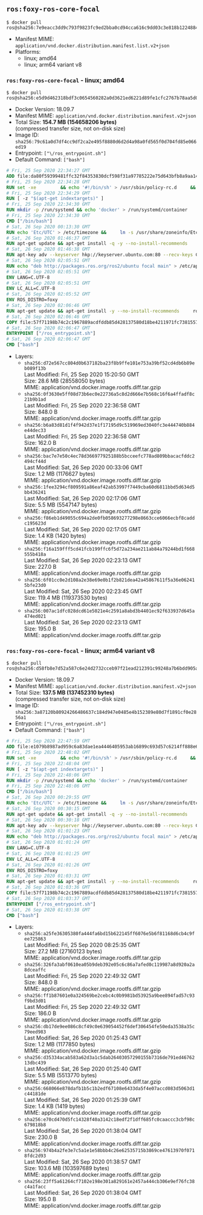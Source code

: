 ## `ros:foxy-ros-core-focal`

```console
$ docker pull ros@sha256:7e9eacc3dd9c793f9823fc9ed2bba0cd94cca616c9dd03c3e818b12248840142
```

-	Manifest MIME: `application/vnd.docker.distribution.manifest.list.v2+json`
-	Platforms:
	-	linux; amd64
	-	linux; arm64 variant v8

### `ros:foxy-ros-core-focal` - linux; amd64

```console
$ docker pull ros@sha256:e5d9d462318bdf3c0654560282a0d3621ed6221d89fe1cfc2767b78aa5d07205
```

-	Docker Version: 18.09.7
-	Manifest MIME: `application/vnd.docker.distribution.manifest.v2+json`
-	Total Size: **154.7 MB (154658206 bytes)**  
	(compressed transfer size, not on-disk size)
-	Image ID: `sha256:79c61a0d7df4cc9df2ca2e495f8880d6d2d4a98a0fd565f0d704fd85e066ed19`
-	Entrypoint: `["\/ros_entrypoint.sh"]`
-	Default Command: `["bash"]`

```dockerfile
# Fri, 25 Sep 2020 22:34:27 GMT
ADD file:da80f59399481ffc32f84353830dcf598f31a97785222e75d643bfb8a9aa14e7 in / 
# Fri, 25 Sep 2020 22:34:28 GMT
RUN set -xe 		&& echo '#!/bin/sh' > /usr/sbin/policy-rc.d 	&& echo 'exit 101' >> /usr/sbin/policy-rc.d 	&& chmod +x /usr/sbin/policy-rc.d 		&& dpkg-divert --local --rename --add /sbin/initctl 	&& cp -a /usr/sbin/policy-rc.d /sbin/initctl 	&& sed -i 's/^exit.*/exit 0/' /sbin/initctl 		&& echo 'force-unsafe-io' > /etc/dpkg/dpkg.cfg.d/docker-apt-speedup 		&& echo 'DPkg::Post-Invoke { "rm -f /var/cache/apt/archives/*.deb /var/cache/apt/archives/partial/*.deb /var/cache/apt/*.bin || true"; };' > /etc/apt/apt.conf.d/docker-clean 	&& echo 'APT::Update::Post-Invoke { "rm -f /var/cache/apt/archives/*.deb /var/cache/apt/archives/partial/*.deb /var/cache/apt/*.bin || true"; };' >> /etc/apt/apt.conf.d/docker-clean 	&& echo 'Dir::Cache::pkgcache ""; Dir::Cache::srcpkgcache "";' >> /etc/apt/apt.conf.d/docker-clean 		&& echo 'Acquire::Languages "none";' > /etc/apt/apt.conf.d/docker-no-languages 		&& echo 'Acquire::GzipIndexes "true"; Acquire::CompressionTypes::Order:: "gz";' > /etc/apt/apt.conf.d/docker-gzip-indexes 		&& echo 'Apt::AutoRemove::SuggestsImportant "false";' > /etc/apt/apt.conf.d/docker-autoremove-suggests
# Fri, 25 Sep 2020 22:34:29 GMT
RUN [ -z "$(apt-get indextargets)" ]
# Fri, 25 Sep 2020 22:34:30 GMT
RUN mkdir -p /run/systemd && echo 'docker' > /run/systemd/container
# Fri, 25 Sep 2020 22:34:30 GMT
CMD ["/bin/bash"]
# Sat, 26 Sep 2020 00:13:30 GMT
RUN echo 'Etc/UTC' > /etc/timezone &&     ln -s /usr/share/zoneinfo/Etc/UTC /etc/localtime &&     apt-get update &&     apt-get install -q -y --no-install-recommends tzdata &&     rm -rf /var/lib/apt/lists/*
# Sat, 26 Sep 2020 01:46:37 GMT
RUN apt-get update && apt-get install -q -y --no-install-recommends     dirmngr     gnupg2     && rm -rf /var/lib/apt/lists/*
# Sat, 26 Sep 2020 01:46:38 GMT
RUN apt-key adv --keyserver hkp://keyserver.ubuntu.com:80 --recv-keys C1CF6E31E6BADE8868B172B4F42ED6FBAB17C654
# Sat, 26 Sep 2020 02:05:51 GMT
RUN echo "deb http://packages.ros.org/ros2/ubuntu focal main" > /etc/apt/sources.list.d/ros2-latest.list
# Sat, 26 Sep 2020 02:05:51 GMT
ENV LANG=C.UTF-8
# Sat, 26 Sep 2020 02:05:51 GMT
ENV LC_ALL=C.UTF-8
# Sat, 26 Sep 2020 02:05:52 GMT
ENV ROS_DISTRO=foxy
# Sat, 26 Sep 2020 02:06:46 GMT
RUN apt-get update && apt-get install -y --no-install-recommends     ros-foxy-ros-core=0.9.2-1*     && rm -rf /var/lib/apt/lists/*
# Sat, 26 Sep 2020 02:06:46 GMT
COPY file:57f71198b74c2c1967889acdfddb85d428137580d18be4211971fc7381557b6c in / 
# Sat, 26 Sep 2020 02:06:47 GMT
ENTRYPOINT ["/ros_entrypoint.sh"]
# Sat, 26 Sep 2020 02:06:47 GMT
CMD ["bash"]
```

-	Layers:
	-	`sha256:d72e567cc804d0b637182ba23f8b9ffe101e753a39bf52cd4db6b89eb089f13b`  
		Last Modified: Fri, 25 Sep 2020 15:20:50 GMT  
		Size: 28.6 MB (28558050 bytes)  
		MIME: application/vnd.docker.image.rootfs.diff.tar.gzip
	-	`sha256:0f3630e5ff08d73b6ec0e22736a5c8d2d666e7b568c16f6a4ffadf8c21b9b1ad`  
		Last Modified: Fri, 25 Sep 2020 22:36:58 GMT  
		Size: 848.0 B  
		MIME: application/vnd.docker.image.rootfs.diff.tar.gzip
	-	`sha256:b6a83d81d1f4f942d37e1f17195d9c519969ed3040fc3e444740b884e44dec33`  
		Last Modified: Fri, 25 Sep 2020 22:36:58 GMT  
		Size: 162.0 B  
		MIME: application/vnd.docker.image.rootfs.diff.tar.gzip
	-	`sha256:bac7e7e50c4ec78d366977925188b5bcceefc778ad809bbacacfddc2494cf44d`  
		Last Modified: Sat, 26 Sep 2020 00:33:06 GMT  
		Size: 1.2 MB (1176627 bytes)  
		MIME: application/vnd.docker.image.rootfs.diff.tar.gzip
	-	`sha256:1fee3294cf809591a86eaf42ab53997f7449cba60d6811bbd5d634d5bb436241`  
		Last Modified: Sat, 26 Sep 2020 02:17:06 GMT  
		Size: 5.5 MB (5547147 bytes)  
		MIME: application/vnd.docker.image.rootfs.diff.tar.gzip
	-	`sha256:f86eb1d49055c694a2de0fb058693277298e8663cce6066ecbf8caddc195623d`  
		Last Modified: Sat, 26 Sep 2020 02:17:05 GMT  
		Size: 1.4 KB (1420 bytes)  
		MIME: application/vnd.docker.image.rootfs.diff.tar.gzip
	-	`sha256:f16a159fff5cd41fcb199ffc6f5d72a234ae211ab84a79244bd1f668555b418a`  
		Last Modified: Sat, 26 Sep 2020 02:23:13 GMT  
		Size: 227.0 B  
		MIME: application/vnd.docker.image.rootfs.diff.tar.gzip
	-	`sha256:6f01cc0e2d108a2e38e69e0b1f2b821dea42a45867611f5a36e062415bfe23d0`  
		Last Modified: Sat, 26 Sep 2020 02:23:45 GMT  
		Size: 119.4 MB (119373530 bytes)  
		MIME: application/vnd.docker.image.rootfs.diff.tar.gzip
	-	`sha256:007ac1dfc028dcd61e5021e4c2591a8abd3b4401ec92f633937d645a474ed021`  
		Last Modified: Sat, 26 Sep 2020 02:23:13 GMT  
		Size: 195.0 B  
		MIME: application/vnd.docker.image.rootfs.diff.tar.gzip

### `ros:foxy-ros-core-focal` - linux; arm64 variant v8

```console
$ docker pull ros@sha256:d58fb8e7d52a587c6e24d2732cceb97f21ead212391c99248a7b6bdd905af61e
```

-	Docker Version: 18.09.7
-	Manifest MIME: `application/vnd.docker.distribution.manifest.v2+json`
-	Total Size: **137.5 MB (137452310 bytes)**  
	(compressed transfer size, not on-disk size)
-	Image ID: `sha256:3a87120b80924266486637c184d947e0485e4b152389e80d7f1891cf0e2856a1`
-	Entrypoint: `["\/ros_entrypoint.sh"]`
-	Default Command: `["bash"]`

```dockerfile
# Fri, 25 Sep 2020 22:47:59 GMT
ADD file:e1079b8987ad959c6a83dae1ea4446405953ab16899c693d57c6214ff888e688 in / 
# Fri, 25 Sep 2020 22:48:02 GMT
RUN set -xe 		&& echo '#!/bin/sh' > /usr/sbin/policy-rc.d 	&& echo 'exit 101' >> /usr/sbin/policy-rc.d 	&& chmod +x /usr/sbin/policy-rc.d 		&& dpkg-divert --local --rename --add /sbin/initctl 	&& cp -a /usr/sbin/policy-rc.d /sbin/initctl 	&& sed -i 's/^exit.*/exit 0/' /sbin/initctl 		&& echo 'force-unsafe-io' > /etc/dpkg/dpkg.cfg.d/docker-apt-speedup 		&& echo 'DPkg::Post-Invoke { "rm -f /var/cache/apt/archives/*.deb /var/cache/apt/archives/partial/*.deb /var/cache/apt/*.bin || true"; };' > /etc/apt/apt.conf.d/docker-clean 	&& echo 'APT::Update::Post-Invoke { "rm -f /var/cache/apt/archives/*.deb /var/cache/apt/archives/partial/*.deb /var/cache/apt/*.bin || true"; };' >> /etc/apt/apt.conf.d/docker-clean 	&& echo 'Dir::Cache::pkgcache ""; Dir::Cache::srcpkgcache "";' >> /etc/apt/apt.conf.d/docker-clean 		&& echo 'Acquire::Languages "none";' > /etc/apt/apt.conf.d/docker-no-languages 		&& echo 'Acquire::GzipIndexes "true"; Acquire::CompressionTypes::Order:: "gz";' > /etc/apt/apt.conf.d/docker-gzip-indexes 		&& echo 'Apt::AutoRemove::SuggestsImportant "false";' > /etc/apt/apt.conf.d/docker-autoremove-suggests
# Fri, 25 Sep 2020 22:48:04 GMT
RUN [ -z "$(apt-get indextargets)" ]
# Fri, 25 Sep 2020 22:48:06 GMT
RUN mkdir -p /run/systemd && echo 'docker' > /run/systemd/container
# Fri, 25 Sep 2020 22:48:06 GMT
CMD ["/bin/bash"]
# Sat, 26 Sep 2020 00:29:55 GMT
RUN echo 'Etc/UTC' > /etc/timezone &&     ln -s /usr/share/zoneinfo/Etc/UTC /etc/localtime &&     apt-get update &&     apt-get install -q -y --no-install-recommends tzdata &&     rm -rf /var/lib/apt/lists/*
# Sat, 26 Sep 2020 00:30:15 GMT
RUN apt-get update && apt-get install -q -y --no-install-recommends     dirmngr     gnupg2     && rm -rf /var/lib/apt/lists/*
# Sat, 26 Sep 2020 00:30:18 GMT
RUN apt-key adv --keyserver hkp://keyserver.ubuntu.com:80 --recv-keys C1CF6E31E6BADE8868B172B4F42ED6FBAB17C654
# Sat, 26 Sep 2020 01:01:23 GMT
RUN echo "deb http://packages.ros.org/ros2/ubuntu focal main" > /etc/apt/sources.list.d/ros2-latest.list
# Sat, 26 Sep 2020 01:01:24 GMT
ENV LANG=C.UTF-8
# Sat, 26 Sep 2020 01:01:25 GMT
ENV LC_ALL=C.UTF-8
# Sat, 26 Sep 2020 01:01:26 GMT
ENV ROS_DISTRO=foxy
# Sat, 26 Sep 2020 01:03:31 GMT
RUN apt-get update && apt-get install -y --no-install-recommends     ros-foxy-ros-core=0.9.2-1*     && rm -rf /var/lib/apt/lists/*
# Sat, 26 Sep 2020 01:03:36 GMT
COPY file:57f71198b74c2c1967889acdfddb85d428137580d18be4211971fc7381557b6c in / 
# Sat, 26 Sep 2020 01:03:37 GMT
ENTRYPOINT ["/ros_entrypoint.sh"]
# Sat, 26 Sep 2020 01:03:38 GMT
CMD ["bash"]
```

-	Layers:
	-	`sha256:a25fe36305380fa444fa6bd15b622145ff6076e5b6f81168d6cb4c9fee725863`  
		Last Modified: Fri, 25 Sep 2020 08:25:35 GMT  
		Size: 27.2 MB (27160123 bytes)  
		MIME: application/vnd.docker.image.rootfs.diff.tar.gzip
	-	`sha256:326fa3abf0610ea05b9deb392e05c6c86a7afed0c119987a8d920a2a8dceaffc`  
		Last Modified: Fri, 25 Sep 2020 22:49:32 GMT  
		Size: 848.0 B  
		MIME: application/vnd.docker.image.rootfs.diff.tar.gzip
	-	`sha256:ff1b87601e0a324569be2cebc4c0b9981bd53925a9bee894fad57c93f9bd3d01`  
		Last Modified: Fri, 25 Sep 2020 22:49:32 GMT  
		Size: 186.0 B  
		MIME: application/vnd.docker.image.rootfs.diff.tar.gzip
	-	`sha256:db17de9ee086c8cf49c0e639054452f6def306454fe50eda3538a35c79eed983`  
		Last Modified: Sat, 26 Sep 2020 01:25:43 GMT  
		Size: 1.2 MB (1177850 bytes)  
		MIME: application/vnd.docker.image.rootfs.diff.tar.gzip
	-	`sha256:d35334acab583a62d3a1c5dab26403057290155b7316de791ed4676213dbc439`  
		Last Modified: Sat, 26 Sep 2020 01:25:40 GMT  
		Size: 5.5 MB (5513770 bytes)  
		MIME: application/vnd.docker.image.rootfs.diff.tar.gzip
	-	`sha256:668066e878dafb1b5c1b2edf67108e6433da5f4e07accd083d5063d1c44181de`  
		Last Modified: Sat, 26 Sep 2020 01:25:39 GMT  
		Size: 1.4 KB (1419 bytes)  
		MIME: application/vnd.docker.image.rootfs.diff.tar.gzip
	-	`sha256:e70cd470d5fc14328f40a3142c18edf2f1dff685fc0caaccc3cbf98c679818b8`  
		Last Modified: Sat, 26 Sep 2020 01:38:04 GMT  
		Size: 230.0 B  
		MIME: application/vnd.docker.image.rootfs.diff.tar.gzip
	-	`sha256:974b4a2fe3e7c5a1e1e58bbb4c26e62535715b3869ce47613970f0718fdc2d93`  
		Last Modified: Sat, 26 Sep 2020 01:38:57 GMT  
		Size: 103.6 MB (103597689 bytes)  
		MIME: application/vnd.docker.image.rootfs.diff.tar.gzip
	-	`sha256:23ff5a61264cf7102e198e301a829161e2457a444cb306e9ef76fc38c4a1facc`  
		Last Modified: Sat, 26 Sep 2020 01:38:04 GMT  
		Size: 195.0 B  
		MIME: application/vnd.docker.image.rootfs.diff.tar.gzip
